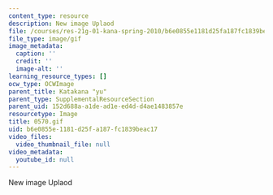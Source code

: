 ```yaml
---
content_type: resource
description: New image Uplaod
file: /courses/res-21g-01-kana-spring-2010/b6e0855e1181d25fa187fc1839beac17_0570.gif
file_type: image/gif
image_metadata:
  caption: ''
  credit: ''
  image-alt: ''
learning_resource_types: []
ocw_type: OCWImage
parent_title: Katakana "yu"
parent_type: SupplementalResourceSection
parent_uid: 152d688a-a1de-ad1e-ed4d-d4ae1483857e
resourcetype: Image
title: 0570.gif
uid: b6e0855e-1181-d25f-a187-fc1839beac17
video_files:
  video_thumbnail_file: null
video_metadata:
  youtube_id: null
---
```

New image Uplaod

